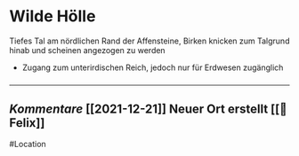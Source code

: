 # Wilde Hölle
Tiefes Tal am nördlichen Rand der Affensteine, Birken knicken zum Talgrund hinab und scheinen angezogen zu werden
- Zugang zum unterirdischen Reich, jedoch nur für Erdwesen zugänglich
#####
---
*Kommentare*
[[2021-12-21]] Neuer Ort erstellt [[🐨Felix]]
---
#Location